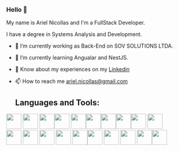 

### Hello 👋

My name is Ariel Nicollas and I'm a FullStack Developer.

I have a degree in Systems Analysis and Development.

- 🔭 I’m currently working as Back-End on SOV SOLUTIONS LTDA.
- 🌱 I’m currently learning Angualar and NestJS.
- 📄 Know about my experiences on my [Linkedin]((https://www.linkedin.com/in/ariel-nicollas/))
- 📫 How to reach me [ariel.nicollas@gmail.com](mailto:ariel.nicollas@gmail.com)

  <h2>Languages and Tools:</h2>

<img loading="lazy" src="https://cdn.jsdelivr.net/gh/devicons/devicon/icons/git/git-original.svg" width="40" height="40"/> <img src="https://cdn.jsdelivr.net/gh/devicons/devicon/icons/firebase/firebase-plain-wordmark.svg" width="40" height="40" /> <img src="https://cdn.jsdelivr.net/gh/devicons/devicon/icons/postgresql/postgresql-original-wordmark.svg" width="40" height="40"/><img src="https://cdn.jsdelivr.net/gh/devicons/devicon/icons/mongodb/mongodb-original-wordmark.svg" width="40" height="40" /> <img src="https://cdn.jsdelivr.net/gh/devicons/devicon/icons/html5/html5-original.svg" width="40" height="40" /><img src="https://cdn.jsdelivr.net/gh/devicons/devicon/icons/css3/css3-original.svg" width="40" height="40"/><img src="https://cdn.jsdelivr.net/gh/devicons/devicon/icons/express/express-original-wordmark.svg" width="40" height="40" /><img src="https://cdn.jsdelivr.net/gh/devicons/devicon/icons/bootstrap/bootstrap-original.svg" width="40" height="40" /><img src="https://cdn.jsdelivr.net/gh/devicons/devicon/icons/typescript/typescript-original.svg" width="40" height="40" />    <img src="https://cdn.jsdelivr.net/gh/devicons/devicon/icons/react/react-original-wordmark.svg" width="40" height="40" />       
<img src="https://cdn.jsdelivr.net/gh/devicons/devicon/icons/nodejs/nodejs-original-wordmark.svg" width="40" height="40" />      <img src="https://cdn.jsdelivr.net/gh/devicons/devicon/icons/javascript/javascript-original.svg" width="40" height="40" />
<img src="https://cdn.jsdelivr.net/gh/devicons/devicon/icons/prometheus/prometheus-original.svg" width="40" height="40" />       <img src="https://cdn.jsdelivr.net/gh/devicons/devicon/icons/ubuntu/ubuntu-plain.svg" width="40" height="40" />
<img src="https://cdn.jsdelivr.net/gh/devicons/devicon/icons/googlecloud/googlecloud-original.svg" width="40" height="40" /><img src="https://cdn.jsdelivr.net/gh/devicons/devicon/icons/linux/linux-original.svg" width="40" height="40" />
<img src="https://cdn.jsdelivr.net/gh/devicons/devicon/icons/github/github-original.svg" width="40" height="40" />  <img src="https://cdn.jsdelivr.net/gh/devicons/devicon/icons/docker/docker-original.svg" width="40" height="40" />
<img src="https://cdn.jsdelivr.net/gh/devicons/devicon/icons/apache/apache-original.svg" width="40" height="40" /><img src="https://cdn.jsdelivr.net/gh/devicons/devicon/icons/amazonwebservices/amazonwebservices-plain-wordmark.svg" width="40" height="40" />
          
          

<a href="https://github.com/arielnicollas"></a> 
